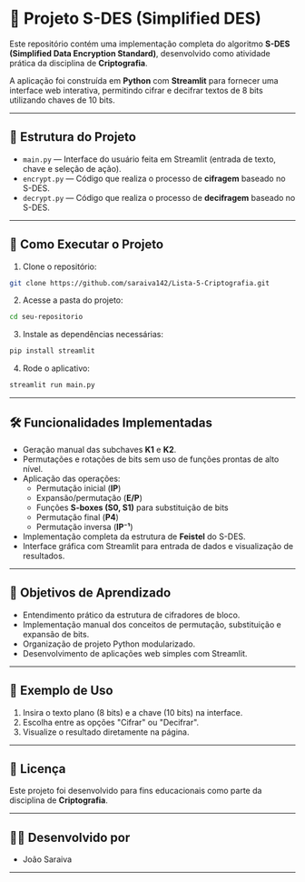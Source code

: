 # 🔐 Projeto S-DES (Simplified DES)

Este repositório contém uma implementação completa do algoritmo **S-DES (Simplified Data Encryption Standard)**, desenvolvido como atividade prática da disciplina de **Criptografia**.

A aplicação foi construída em **Python** com **Streamlit** para fornecer uma interface web interativa, permitindo cifrar e decifrar textos de 8 bits utilizando chaves de 10 bits.

---

## 📂 Estrutura do Projeto

- `main.py` — Interface do usuário feita em Streamlit (entrada de texto, chave e seleção de ação).
- `encrypt.py` — Código que realiza o processo de **cifragem** baseado no S-DES.
- `decrypt.py` — Código que realiza o processo de **decifragem** baseado no S-DES.

---

## 🚀 Como Executar o Projeto

1. Clone o repositório:

```bash
git clone https://github.com/saraiva142/Lista-5-Criptografia.git
```

2. Acesse a pasta do projeto:

```bash
cd seu-repositorio
```

3. Instale as dependências necessárias:

```bash
pip install streamlit
```

4. Rode o aplicativo:

```bash
streamlit run main.py
```

---

## 🛠️ Funcionalidades Implementadas

- Geração manual das subchaves **K1** e **K2**.
- Permutações e rotações de bits sem uso de funções prontas de alto nível.
- Aplicação das operações:
  - Permutação inicial (**IP**)
  - Expansão/permutação (**E/P**)
  - Funções **S-boxes (S0, S1)** para substituição de bits
  - Permutação final (**P4**)
  - Permutação inversa (**IP⁻¹**)
- Implementação completa da estrutura de **Feistel** do S-DES.
- Interface gráfica com Streamlit para entrada de dados e visualização de resultados.

---

## 🎯 Objetivos de Aprendizado

- Entendimento prático da estrutura de cifradores de bloco.
- Implementação manual dos conceitos de permutação, substituição e expansão de bits.
- Organização de projeto Python modularizado.
- Desenvolvimento de aplicações web simples com Streamlit.

---

## 📸 Exemplo de Uso

1. Insira o texto plano (8 bits) e a chave (10 bits) na interface.
2. Escolha entre as opções "Cifrar" ou "Decifrar".
3. Visualize o resultado diretamente na página.

---

## 📄 Licença

Este projeto foi desenvolvido para fins educacionais como parte da disciplina de **Criptografia**.

---

## 👨‍💻 Desenvolvido por

- João Saraiva

---

